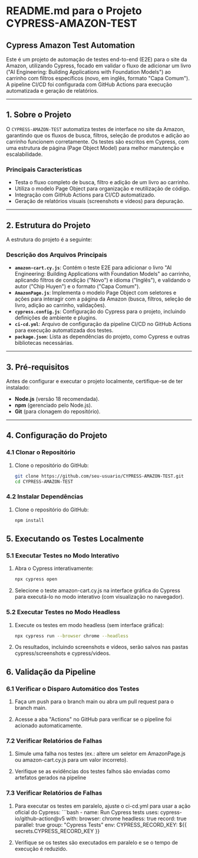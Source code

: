 # README.md para o Projeto CYPRESS-AMAZON-TEST

## Cypress Amazon Test Automation  
Este é um projeto de automação de testes end-to-end (E2E) para o site da Amazon, utilizando Cypress, focado em validar o fluxo de adicionar um livro ("AI Engineering: Building Applications with Foundation Models") ao carrinho com filtros específicos (novo, em inglês, formato "Capa Comum"). A pipeline CI/CD foi configurada com GitHub Actions para execução automatizada e geração de relatórios.

---

## 1. Sobre o Projeto  
O `CYPRESS-AMAZON-TEST` automatiza testes de interface no site da Amazon, garantindo que os fluxos de busca, filtros, seleção de produtos e adição ao carrinho funcionem corretamente. Os testes são escritos em Cypress, com uma estrutura de página (Page Object Model) para melhor manutenção e escalabilidade.

### Principais Características  
- Testa o fluxo completo de busca, filtro e adição de um livro ao carrinho.  
- Utiliza o modelo Page Object para organização e reutilização de código.  
- Integração com GitHub Actions para CI/CD automatizado.  
- Geração de relatórios visuais (screenshots e vídeos) para depuração.  

---

## 2. Estrutura do Projeto  
A estrutura do projeto é a seguinte:  

### Descrição dos Arquivos Principais  
- **`amazon-cart.cy.js`**: Contém o teste E2E para adicionar o livro "AI Engineering: Building Applications with Foundation Models" ao carrinho, aplicando filtros de condição ("Novo") e idioma ("Inglês"), e validando o autor ("Chip Huyen") e o formato ("Capa Comum").  
- **`AmazonPage.js`**: Implementa o modelo Page Object com seletores e ações para interagir com a página da Amazon (busca, filtros, seleção de livro, adição ao carrinho, validações).  
- **`cypress.config.js`**: Configuração do Cypress para o projeto, incluindo definições de ambiente e plugins.  
- **`ci-cd.yml`**: Arquivo de configuração da pipeline CI/CD no GitHub Actions para execução automatizada dos testes.  
- **`package.json`**: Lista as dependências do projeto, como Cypress e outras bibliotecas necessárias.  

---

## 3. Pré-requisitos  
Antes de configurar e executar o projeto localmente, certifique-se de ter instalado:  
- **Node.js** (versão 18 recomendada).  
- **npm** (gerenciado pelo Node.js).  
- **Git** (para clonagem do repositório).  

---

## 4. Configuração do Projeto  

### 4.1 Clonar o Repositório  
1. Clone o repositório do GitHub:  
   ```bash
   git clone https://github.com/seu-usuario/CYPRESS-AMAZON-TEST.git
   cd CYPRESS-AMAZON-TEST

### 4.2 Instalar Dependências
1. Clone o repositório do GitHub:  
   ```bash
   npm install

## 5. Executando os Testes Localmente

### 5.1 Executar Testes no Modo Interativo 
1. Abra o Cypress interativamente:
   ```bash
   npx cypress open

1. Selecione o teste amazon-cart.cy.js na interface gráfica do Cypress para executá-lo no modo interativo (com visualização no navegador).

### 5.2 Executar Testes no Modo Headless
1. Execute os testes em modo headless (sem interface gráfica):
   ```bash
   npx cypress run --browser chrome --headless

2. Os resultados, incluindo screenshots e vídeos, serão salvos nas pastas cypress/screenshots e cypress/videos.

## 6. Validação da Pipeline

### 6.1 Verificar o Disparo Automático dos Testes
1. Faça um push para o branch main ou abra um pull request para o branch main.

2. Acesse a aba "Actions" no GitHub para verificar se o pipeline foi acionado automaticamente.

### 7.2 Verificar Relatórios de Falhas
1. Simule uma falha nos testes (ex.: altere um seletor em AmazonPage.js ou amazon-cart.cy.js para um valor incorreto).

2. Verifique se as evidências dos testes falhos são enviadas como artefatos gerados na pipeline 

### 7.3 Verificar Relatórios de Falhas
1. Para executar os testes em paralelo, ajuste o ci-cd.yml para usar a ação oficial do Cypress:
       ```bash
       - name: Run Cypress tests
        uses: cypress-io/github-action@v5
        with:
            browser: chrome
            headless: true
            record: true
            parallel: true
            group: "Cypress Tests"
         env:
            CYPRESS_RECORD_KEY: ${{ secrets.CYPRESS_RECORD_KEY }}

2. Verifique se os testes são executados em paralelo e se o tempo de execução é reduzido.
